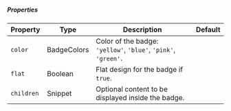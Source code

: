 ##### Properties

| Property   | Type        | Description                                                    | Default |
| ---------- | ----------- | -------------------------------------------------------------- | ------- |
| `color`    | BadgeColors | Color of the badge: `'yellow'`, `'blue'`, `'pink'`, `'green'`. |         |
| `flat`     | Boolean     | Flat design for the badge if `true`.                           |         |
| `children` | Snippet     | Optional content to be displayed inside the badge.             |         |
